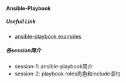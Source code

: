 #### Ansible-Playbook

##### Usefull Link

- [ansible-playbook examples](https://github.com/ansible/ansible-examples)

##### 各session简介
- session-1: ansible-playbook简介
- session-2: playbook roles角色和include语句